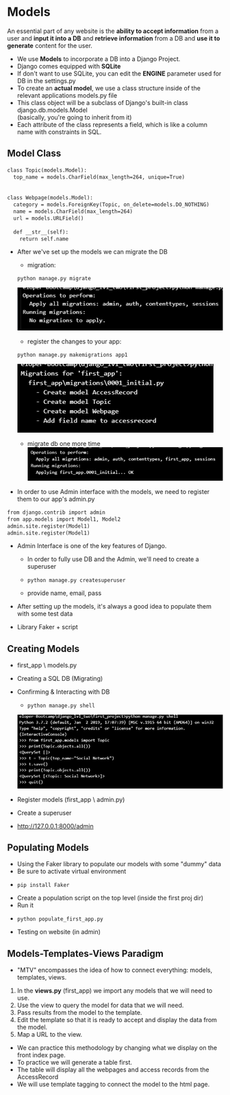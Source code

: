 # Models
An essential part of any website is the **ability to accept information** from a user
and **input it into a DB** and **retrieve information** from a DB and **use it to generate**
content for the user.

- We use **Models** to incorporate a DB into a Django Project.
- Django comes equipped with **SQLite**
- If don't want to use SQLite, you can edit the **ENGINE** parameter used for DB in the
settings.py
- To create an **actual model**, we use a class structure inside of the relevant applications
models.py file
- This class object will be a subclass of Django's built-in class django.db.models.Model  
(basically, you're going to inherit from it)
- Each attribute of the class represents a field, which is like a column name with constraints
in SQL.

## Model Class
```
class Topic(models.Model):
  top_name = models.CharField(max_length=264, unique=True)


class Webpage(models.Model):
  category = models.ForeignKey(Topic, on_delete=models.DO_NOTHING)
  name = models.CharField(max_length=264)
  url = models.URLField()

  def __str__(self):
    return self.name
```
- After we've set up the models we can migrate the DB
  * migration:
  ```
  python manage.py migrate
  ```  
  ![migration_operations](migration_operations.PNG)
  * register the changes to your app:
  ```
  python manage.py makemigrations app1
  ```  
  ![migrations](migrations.PNG)
  * migrate db one more time  
  ![migration_applying](migration_applying.PNG)

- In order to use Admin interface with the models, we need to register them to our
app's admin.py
```
from django.contrib import admin
from app.models import Model1, Model2
admin.site.register(Model1)
admin.site.register(Model1)
```
- Admin Interface is one of the key features of Django.
  * In order to fully use DB and the Admin, we'll need to create a superuser
  * ```
    python manage.py createsuperuser
    ```
  * provide name, email, pass

- After setting up the models, it's always a good idea to populate them with some
test data
- Library Faker + script  

## Creating Models
- first_app \ models.py
- Creating a SQL DB (Migrating)
- Confirming & Interacting with DB
  * ```
    python manage.py shell
    ```

  ![python_shell](python_shell.PNG)
- Register models (first_app \ admin.py)
- Create a superuser
- http://127.0.0.1:8000/admin


## Populating Models
- Using the Faker library to populate our models with some "dummy" data
- Be sure to activate virtual environment
- ```
  pip install Faker
  ```
- Create a population script on the top level (inside the first proj dir)
- Run it
- ```
  python populate_first_app.py
  ```
- Testing on website (in admin)


## Models-Templates-Views Paradigm
- "MTV" encompasses the idea of how to connect everything: models, templates, views.
1. In the **views.py** (first_app) we import any models that we will need to use.
2. Use the view to query the model for data that we will need.
3. Pass results from the model to the template.
4. Edit the template so that it is ready to accept and display the data from the model.
5. Map a URL to the view.
- We can practice this methodology by changing what we display on the front index page.
- To practice we will generate a table first.
- The table will display all the webpages and access records from the AccessRecord
- We will use template tagging to connect the model to the html page.

